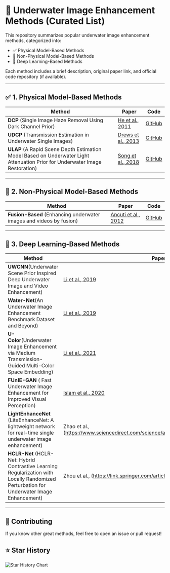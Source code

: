 # 🌊 Underwater Image Enhancement Methods (Curated List)

This repository summarizes popular underwater image enhancement methods, categorized into:

- ✅ Physical Model-Based Methods
- 🎨 Non-Physical Model-Based Methods
- 🤖 Deep Learning-Based Methods

Each method includes a brief description, original paper link, and official code repository (if available).

---

## ✅ 1. Physical Model-Based Methods

| Method | Paper | Code |
|--------|-------|------|
| **DCP** (Single Image Haze Removal Using Dark Channel Prior)| [He et al., 2011]([10.1109/TPAMI.2010.168](https://ieeexplore.ieee.org/abstract/document/5567108)) | [GitHub](https://github.com/wangyanckxx/Single-Underwater-Image-Enhancement-and-Color-Restoration/tree/master/Underwater%20Image%20Color%20Restoration/DCP) |
| **UDCP** (Transmission Estimation in Underwater Single Images) | [Drews et al., 2013](https://ieeexplore.ieee.org/document/6755982) | [GitHub](https://github.com/wangyanckxx/Single-Underwater-Image-Enhancement-and-Color-Restoration/tree/master/Underwater%20Image%20Color%20Restoration/UDCP) |
| **ULAP** (A Rapid Scene Depth Estimation Model Based on Underwater Light Attenuation Prior for Underwater Image Restoration)| [Song et al., 2018](https://link.springer.com/chapter/10.1007/978-3-030-00776-8_62) | [GitHub](https://github.com/wangyanckxx/Single-Underwater-Image-Enhancement-and-Color-Restoration/tree/master/Underwater%20Image%20Color%20Restoration/ULAP) |

---

## 🎨 2. Non-Physical Model-Based Methods

| Method | Paper | Code |
|--------|-------|------|
| **Fusion-Based** (Enhancing underwater images and videos by fusion) | [Ancuti et al., 2012](https://ieeexplore.ieee.org/document/6247661) | [GitHub](https://github.com/wangyanckxx/Single-Underwater-Image-Enhancement-and-Color-Restoration/tree/master/Underwater%20Image%20Enhancement/Fusion-Matlab) |

---

## 🤖 3. Deep Learning-Based Methods

| Method | Paper | Code |
|--------|-------|------|
| **UWCNN**(Underwater Scene Prior Inspired Deep Underwater Image and Video Enhancement) | [Li et al., 2019](https://www.sciencedirect.com/science/article/abs/pii/S0031320319303401) | [GitHub](https://li-chongyi.github.io/proj_underwater_image_synthesis.html) |
| **Water-Net**(An Underwater Image Enhancement Benchmark Dataset and Beyond)| [Li et al., 2019](https://ieeexplore.ieee.org/document/8917818) | [GitHub](https://github.com/Li-Chongyi/Water-Net_Code) |
| **U-Color**(Underwater Image Enhancement via Medium Transmission-Guided Multi-Color Space Embedding) | [Li et al., 2021](https://ieeexplore.ieee.org/document/9426457) | [GitHub](https://github.com/Li-Chongyi/Ucolor) |
| **FUnIE-GAN** ( Fast Underwater Image Enhancement for Improved Visual Perception)|[Islam et al., 2020](https://ieeexplore.ieee.org/document/9001231)|[GitHub](https://github.com/xahidbuffon/funie-gan)|
|**LightEnhanceNet** (LiteEnhanceNet: A lightweight network for real-time single underwater image enhancement)|Zhao et al., (https://www.sciencedirect.com/science/article/abs/pii/S0957417423030488)|[GitHub](https://github.com/zhangsong1213/LiteEnhanceNet)|
|**HCLR-Net** (HCLR-Net: Hybrid Contrastive Learning Regularization with Locally Randomized Perturbation for Underwater Image Enhancement)|Zhou et al., (https://link.springer.com/article/10.1007/s11263-024-01987-y)|[GitHub](https://github.com/zhoujingchun03/HCLR-Net)|

---

## 📌 Contributing

If you know other great methods, feel free to open an issue or pull request!

## ⭐ Star History

![Star History Chart](https://api.star-history.com/svg?repos=yourusername/underwater-image-enhancement-list&type=Date)


